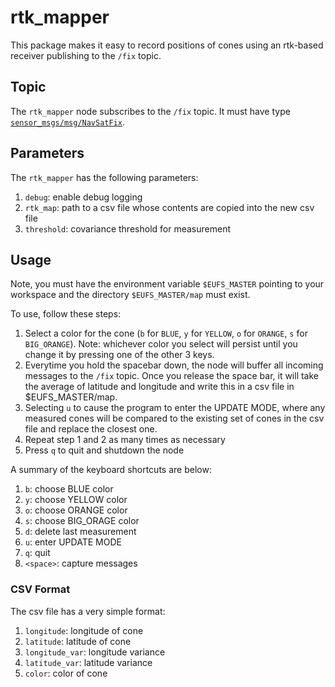 # rtk_mapper

This package makes it easy to record positions of cones using an rtk-based receiver publishing to the `/fix` topic.

## Topic

The `rtk_mapper` node subscribes to the `/fix` topic. It must have type [`sensor_msgs/msg/NavSatFix`](http://docs.ros.org/en/api/sensor_msgs/html/msg/NavSatFix.html).

## Parameters

The `rtk_mapper` has the following parameters:

1. `debug`: enable debug logging
2. `rtk_map`: path to a csv file whose contents are copied into the new csv file
3. `threshold`: covariance threshold for measurement

## Usage

Note, you must have the environment variable `$EUFS_MASTER` pointing to your workspace and the directory `$EUFS_MASTER/map` must exist.

To use, follow these steps:

1. Select a color for the cone (`b` for `BLUE`, `y` for `YELLOW`, `o` for `ORANGE`, `s` for `BIG_ORANGE`). Note: whichever color you select will persist until you change it by pressing one of the other 3 keys.
2. Everytime you hold the spacebar down, the node will buffer all incoming messages to the `/fix` topic. Once you release the space bar, it will take the average of latitude and longitude and write this in a csv file in $EUFS_MASTER/map.
3. Selecting `u` to cause the program to enter the UPDATE MODE, where any measured cones will be compared to the existing set of cones in the csv file and replace the closest one.
4. Repeat step 1 and 2 as many times as necessary
5. Press `q` to quit and shutdown the node

A summary of the keyboard shortcuts are below:

1. `b`: choose BLUE color
2. `y`: choose YELLOW color
3. `o`: choose ORANGE color
4. `s`: choose BIG_ORAGE color
5. `d`: delete last measurement
6. `u`: enter UPDATE MODE
7. `q`: quit
8. `<space>`: capture messages

### CSV Format

The csv file has a very simple format:

1. `longitude`: longitude of cone
2. `latitude`: latitude of cone
3. `longitude_var`: longitude variance
4. `latitude_var`: latitude variance
5. `color`: color of cone
